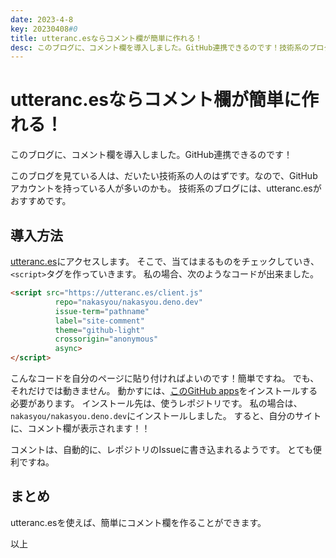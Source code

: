 ```yaml
---
date: 2023-4-8
key: 20230408#0
title: utteranc.esならコメント欄が簡単に作れる！
desc: このブログに、コメント欄を導入しました。GitHub連携できるのです！技術系のブログには、utteranc.esがおすすめです。
---
```

# utteranc.esならコメント欄が簡単に作れる！
このブログに、コメント欄を導入しました。GitHub連携できるのです！

このブログを見ている人は、だいたい技術系の人のはずです。なので、GitHubアカウントを持っている人が多いのかも。
技術系のブログには、utteranc.esがおすすめです。
## 導入方法
[utteranc.es](https://utteranc.es)にアクセスします。
そこで、当てはまるものをチェックしていき、`<script>`タグを作っていきます。
私の場合、次のようなコードが出来ました。
```html
<script src="https://utteranc.es/client.js"
          repo="nakasyou/nakasyou.deno.dev"
          issue-term="pathname"
          label="site-comment"
          theme="github-light"
          crossorigin="anonymous"
          async>
</script>
```
こんなコードを自分のページに貼り付ければよいのです！簡単ですね。
でも、それだけでは動きません。
動かすには、[このGitHub apps](https://github.com/apps/utterances)をインストールする必要があります。
インストール先は、使うレポジトリです。
私の場合は、`nakasyou/nakasyou.deno.dev`にインストールしました。
すると、自分のサイトに、コメント欄が表示されます！！

コメントは、自動的に、レポジトリのIssueに書き込まれるようです。
とても便利ですね。
## まとめ
utteranc.esを使えば、簡単にコメント欄を作ることができます。


以上
